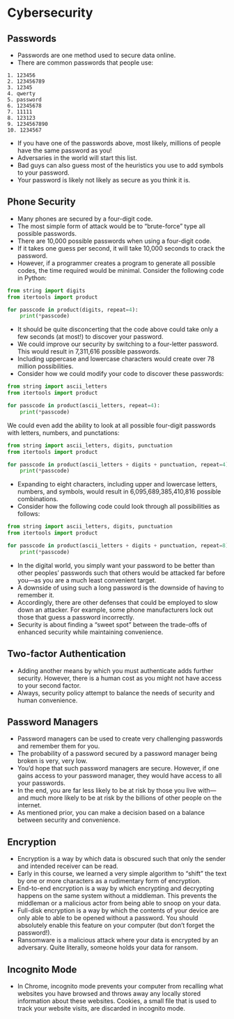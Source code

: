 # Cybersecurity

## Passwords

- Passwords are one method used to secure data online.
- There are common passwords that people use:
```
1. 123456
2. 123456789
3. 12345
4. qwerty
5. password
6. 12345678
7. 11111
8. 123123
9. 1234567890
10. 1234567
```
- If you have one of the passwords above, most likely, millions of people have the same password as you!
- Adversaries in the world will start this list.
- Bad guys can also guess most of the heuristics you use to add symbols to your password.
- Your password is likely not likely as secure as you think it is.

## Phone Security

- Many phones are secured by a four-digit code.
- The most simple form of attack would be to “brute-force” type all possible passwords.
- There are 10,000 possible passwords when using a four-digit code.
- If it takes one guess per second, it will take 10,000 seconds to crack the password.
- However, if a programmer creates a program to generate all possible codes, the time required would be minimal. Consider the following code in Python:
```py
from string import digits
from itertools import product

for passcode in product(digits, repeat=4):
    print(*passcode)
```
- It should be quite disconcerting that the code above could take only a few seconds (at most!) to discover your password.
- We could improve our security by switching to a four-letter password. This would result in 7,311,616 possible passwords.
- Including uppercase and lowercase characters would create over 78 million possibilities.
- Consider how we could modify your code to discover these passwords:
```py
from string import ascii_letters
from itertools import product

for passcode in product(ascii_letters, repeat=4):
    print(*passcode)

```
We could even add the ability to look at all possible four-digit passwords with letters, numbers, and punctations:
```py
from string import ascii_letters, digits, punctuation
from itertools import product

for passcode in product(ascii_letters + digits + punctuation, repeat=4):
    print(*passcode)

```
- Expanding to eight characters, including upper and lowercase letters, numbers, and symbols, would result in 6,095,689,385,410,816 possible combinations.
- Consider how the following code could look through all possibilities as follows:
```py
from string import ascii_letters, digits, punctuation
from itertools import product

for passcode in product(ascii_letters + digits + punctuation, repeat=8):
    print(*passcode)
```
- In the digital world, you simply want your password to be better than other peoples’ passwords such that others would be attacked far before you—as you are a much least convenient target.
- A downside of using such a long password is the downside of having to remember it.
- Accordingly, there are other defenses that could be employed to slow down an attacker. For example, some phone manufacturers lock out those that guess a password incorrectly.
- Security is about finding a “sweet spot” between the trade-offs of enhanced security while maintaining convenience.

## Two-factor Authentication

- Adding another means by which you must authenticate adds further security. However, there is a human cost as you might not have access to your second factor.
- Always, security policy attempt to balance the needs of security and human convenience.

## Password Managers

- Password managers can be used to create very challenging passwords and remember them for you.
- The probability of a password secured by a password manager being broken is very, very low.
- You’d hope that such password managers are secure. However, if one gains access to your password manager, they would have access to all your passwords.
- In the end, you are far less likely to be at risk by those you live with—and much more likely to be at risk by the billions of other people on the internet.
- As mentioned prior, you can make a decision based on a balance between security and convenience.

## Encryption

- Encryption is a way by which data is obscured such that only the sender and intended receiver can be read.
- Early in this course, we learned a very simple algorithm to “shift” the text by one or more characters as a rudimentary form of encryption.
- End-to-end encryption is a way by which encrypting and decrypting happens on the same system without a middleman. This prevents the middleman or a malicious actor from being able to snoop on your data.
- Full-disk encryption is a way by which the contents of your device are only able to able to be opened without a password. You should absolutely enable this feature on your computer (but don’t forget the password!).
- Ransomware is a malicious attack where your data is encrypted by an adversary. Quite literally, someone holds your data for ransom.

## Incognito Mode

- In Chrome, incognito mode prevents your computer from recalling what websites you have browsed and throws away any locally stored information about these websites. Cookies, a small file that is used to track your website visits, are discarded in incognito mode.